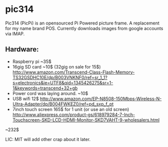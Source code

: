 pic314
=======

Pic314 (PicPi) is an opensourced Pi Powered picture frame. A replacement for my
name brand POS. Currently downloads images from google accounts via
IMAP.

Hardware:
-------
* Raspberry pi ~35$
* 16gig SD card ~10$ (32gig on sale for 15$) http://www.amazon.com/Transcend-Class-Flash-Memory-TS32GSDHC10E/dp/B003VNKNF0/ref=sr_1_1?s=electronics&ie=UTF8&qid=1345426275&sr=1-1&keywords=transcend+32+gb
* Power cord was laying around. ~10$
* USB wifi 12$ http://www.amazon.com/EP-N8508-150Mbps-Wireless-N-Ultra-Adapter/dp/B004FWKEZ0/ref=pd_sxp_f_pt 
* 7inch touch screen 165$ for 1 unit (or use an old screen) http://www.aliexpress.com/product-gs/618979284-7-Inch-Touchscreen-SKD-LCD-HDMI-Monitor-SKD7VAHT-9-wholesalers.html


~232$




LIC: MIT will add other crap about it later. 

